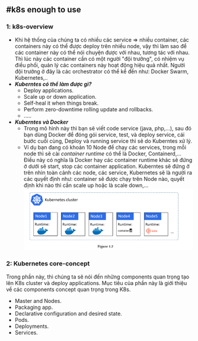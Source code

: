 ## #k8s enough to use

### 1: k8s-overview

* Khi hệ thống của chúng ta có nhiều các service => nhiều container, các containers này có thể được deploy trên nhiều node, vậy thì làm sao để các container này có thể nói chuyện được với nhau, tương tác với nhau. Thì lúc này các container cần có một người "đội trưởng", có nhiệm vụ điều phối, quản lý các containers này hoạt động hiệu quả nhất. Người đội trưởng ở đây là các orchestrator có thể kể đến như: Docker Swarm, Kubernetes,..
* ***Kuberntes có thể làm được gì?***
  * Deploy applications.
  * Scale up or down application.
  * Self-heal it when things break.
  * Perform zero-downtime rolling update and rollbacks.
  * .....
* ***Kuberntes và Docker***
  * Trong mô hình này thì bạn sẽ viết code service (java, php,...), sau đó bạn dùng Docker để đóng gói service, test, và deploy service, cái bước cuối cùng, Deploy và running service thì sẽ do Kuberntes xử lý.
  * Ví dụ bạn đang có khoản 10 Node để chạy các services, trong mỗi node thì sẽ cài *container runtime* có thể là Docker, Containerd,... Điều này có nghĩa là Docker hay các container runtime khác sẽ đứng ở dưới sẽ start, stop các container application. Kuberntes sẽ đứng ở trên nhìn toàn cảnh các node, các service, Kubernetes sẽ là người ra các quyết định như: container sẽ được chạy trên Node nào, quyết định khi nào thì cần scale up hoặc là scale down,...
    ![Screenshot](images/2022-04-11_17-10.png)

### 2: Kubernetes core-concept

Trong phần này, thì chúng ta sẽ nói đến những components quan trọng tạo lên K8s cluster và deploy applications. Mục tiêu của phần này là giới thiệu về các components concept quan trọng trong K8s.

* Master and Nodes.
* Packaging app.
* Declarative configuration and desired state.
* Pods.
* Deployments.
* Services.


